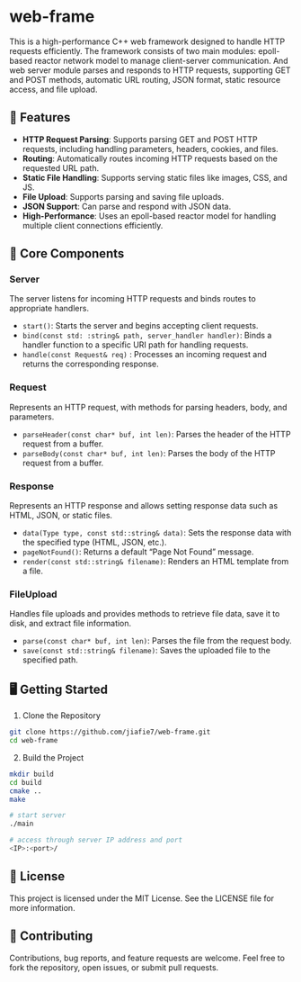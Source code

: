 # web-frame

This is a high-performance C++ web framework designed to handle HTTP requests efficiently. The framework consists of two main modules: epoll-based reactor network model to manage client-server communication. And web server module parses and responds to HTTP requests, supporting GET and POST methods, automatic URL routing, JSON format, static resource access, and file upload.

## 🚀 Features

- **HTTP Request Parsing**: Supports parsing GET and POST HTTP requests, including handling parameters, headers, cookies, and files.
- **Routing**: Automatically routes incoming HTTP requests based on the requested URL path.
- **Static File Handling**: Supports serving static files like images, CSS, and JS.
- **File Upload**: Supports parsing and saving file uploads.
- **JSON Support**: Can parse and respond with JSON data.
- **High-Performance**: Uses an epoll-based reactor model for handling multiple client connections efficiently.

## 📂 Core Components

### Server

The server listens for incoming HTTP requests and binds routes to appropriate handlers.

- `start()`: Starts the server and begins accepting client requests.
- `bind(const std: :string& path, server_handler handler)`: Binds a handler function to a specific URI path for handling requests.
- `handle(const Request& req)` : Processes an incoming request and returns the corresponding response.

### Request

Represents an HTTP request, with methods for parsing headers, body, and parameters.

- `parseHeader(const char* buf, int len)`: Parses the header of the HTTP request from a buffer.
- `parseBody(const char* buf, int len)`: Parses the body of the HTTP request from a buffer.

### Response

Represents an HTTP response and allows setting response data such as HTML, JSON, or static files.

- `data(Type type, const std::string& data)`: Sets the response data with the specified type (HTML, JSON, etc.).
- `pageNotFound()`: Returns a default “Page Not Found” message.
- `render(const std::string& filename)`: Renders an HTML template from a file.

### FileUpload

Handles file uploads and provides methods to retrieve file data, save it to disk, and extract file information.

- `parse(const char* buf, int len)`: Parses the file from the request body.
- `save(const std::string& filename)`: Saves the uploaded file to the specified path.

## 🖥️ Getting Started

1. Clone the Repository

```sh
git clone https://github.com/jiafie7/web-frame.git
cd web-frame
```

2. Build the Project

```sh
mkdir build
cd build
cmake ..
make

# start server
./main

# access through server IP address and port
<IP>:<port>/
```

## 📝 License

This project is licensed under the MIT License. See the LICENSE file for more information.

## 🤝 Contributing

Contributions, bug reports, and feature requests are welcome. Feel free to fork the repository, open issues, or submit pull requests.
